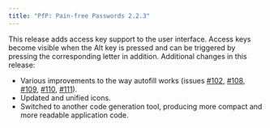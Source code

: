 ```yaml
---
title: "PfP: Pain-free Passwords 2.2.3"
---
```


This release adds access key support to the user interface. Access keys become visible when the Alt key is pressed and can be triggered by pressing the corresponding letter in addition. Additional changes in this release:

* Various improvements to the way autofill works (issues [#102](https://github.com/palant/pfp/issues/102), [#108](https://github.com/palant/pfp/issues/108), [#109](https://github.com/palant/pfp/issues/109), [#110](https://github.com/palant/pfp/issues/110), [#111](https://github.com/palant/pfp/issues/111)).
* Updated and unified icons.
* Switched to another code generation tool, producing more compact and more readable application code.
